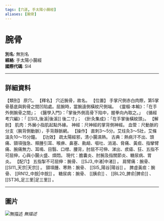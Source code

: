 ```yaml
---
tags: [穴道, 手太陽小腸經]
aliases: [腕骨]
---
```


# 腕骨

**別名**: 無別名  
**經絡**: 手太陽小腸經  
**國際代碼**: SI4  

---

## 詳細資料
【類別】
原穴。
【釋名】
穴近腕骨，故名。
【位置】
手掌尺側赤白肉際，第5掌骨基底與鉤骨之間凹陷處。屈腕時，當腕遠側橫紋尺側端。
《靈樞‧本輸》：「在手外側腕骨之間」；
《醫學入門》：「掌後外側高骨下陷中，握拳向內取之。」
《循經考穴編》：「 [[SI3_後溪|後溪]] 後二寸」；
《針灸集成》：「在手掌後橫紋頭」。
【解剖】
肌肉：外展小指肌起點外緣。
神經：尺神經的掌背側神經。
血管：尺動脈的分支（腕背側動脈），手背靜脈網。
【操作】
直刺3～5分。艾炷灸3～5壯，艾條溫灸10～15分鐘。
【功效】
疏太陽經邪，清小腸濕熱。
古典：熱病汗不出、頭痛、頸項強急、頰腫引耳、喉痹、鼻塞、鼽衄、嘔吐、消渴、脅痛、黃疸、指攣臂痛、腕痛無力、耳鳴、目翳、口噤、腰背，肘屈不可伸、涕出、痎瘧、狂、五指不可屈伸，心與小腸火盛、煩悶。
現代：膽囊炎、肘腕及指關節炎、糖尿病、胃炎。
【配穴】
五指掣不可屈伸：腕骨、 [[SJ3_中渚|中渚]] 。
肩臂痛：腕骨、 [[SI11_天宗|天宗]] 。
頸項腫、寒熱：腕骨、 [[SI5_陽谷|陽谷]] 。
脾虛黃疸：腕骨、 [[RN12_中脘|中脘]] 。
糖尿病：腕骨、 [[胰俞]] 、 [[BL20_脾俞|脾俞]] 、 [[ST36_足三里|足三里]] 。

---

## 圖片
![無描述](https://yibian.hopto.org/pic/shu16/198.gif)
_無描述_

